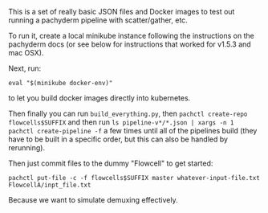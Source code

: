 This is a set of really basic JSON files and Docker images to test out running a
pachyderm pipeline with scatter/gather, etc.


To run it, create a local minikube instance following the instructions on the
pachyderm docs (or see below for instructions that worked for v1.5.3 and mac
OSX).

Next, run:

```
eval "$(minikube docker-env)"
```

to let you build docker images directly into kubernetes.

Then finally you can run `build_everything.py`, then `pachctl create-repo
flowcells$SUFFIX` and then run `ls
pipeline-v*/*.json | xargs -n 1 pachctl create-pipeline -f` a few times until
all of the pipelines build (they have to be built in a specific order, but this
can also be handled by rerunning).


Then just commit files to the dummy "Flowcell" to get started:

```
pachctl put-file -c -f flowcells$SUFFIX master whatever-input-file.txt FlowcellA/inpt_file.txt
```

Because we want to simulate demuxing effectively.
